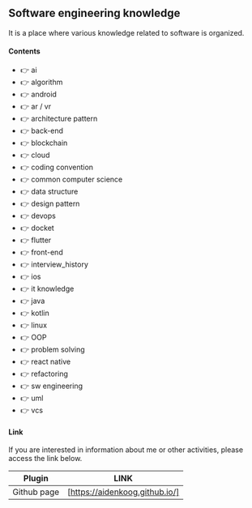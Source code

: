 ## Software engineering knowledge

It is a place where various knowledge related to software is organized.

#### Contents

- 👉 ai
- 👉 algorithm
- 👉 android
- 👉 ar / vr
- 👉 architecture pattern
- 👉 back-end
- 👉 blockchain
- 👉 cloud
- 👉 coding convention
- 👉 common computer science
- 👉 data structure
- 👉 design pattern
- 👉 devops
- 👉 docket
- 👉 flutter
- 👉 front-end
- 👉 interview_history
- 👉 ios
- 👉 it knowledge
- 👉 java
- 👉 kotlin
- 👉 linux
- 👉 OOP
- 👉 problem solving
- 👉 react native
- 👉 refactoring
- 👉 sw engineering
- 👉 uml
- 👉 vcs

#### Link

If you are interested in information about me or other activities, please access the link below.

| Plugin      | LINK                           |
| ----------- | ------------------------------ |
| Github page | [https://aidenkoog.github.io/] |
